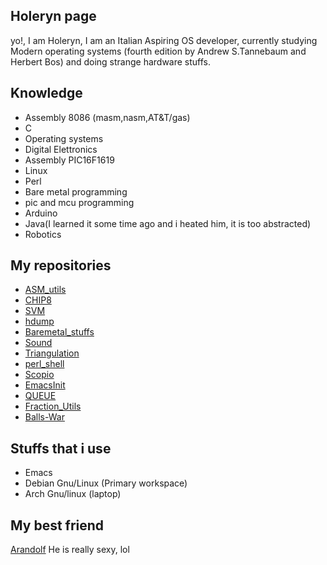 ## Holeryn page
yo!, I am Holeryn, I am an Italian Aspiring OS developer, currently studying Modern operating systems (fourth edition by Andrew S.Tannebaum and Herbert Bos) and doing strange hardware stuffs.

## Knowledge
* Assembly 8086 (masm,nasm,AT&T/gas)
* C
* Operating systems
* Digital Elettronics
* Assembly PIC16F1619
* Linux
* Perl
* Bare metal programming
* pic and mcu programming
* Arduino
* Java(I learned it some time ago and i heated him, it is too abstracted)
* Robotics

## My repositories
* [ASM_utils](https://github.com/Holeryn/ASM_utils)
* [CHIP8](https://github.com/Holeryn/CHIP8)
* [SVM](https://github.com/Holeryn/SVM)
* [hdump](https://github.com/Holeryn/hdump)
* [Baremetal_stuffs](https://github.com/Holeryn/Baremetal_stuffs)
* [Sound](https://github.com/Holeryn/Sound)
* [Triangulation](https://github.com/Holeryn/Triangulation)
* [perl_shell](https://github.com/Holeryn/perl_shell)
* [Scopio](https://github.com/Holeryn/Scopio)
* [EmacsInit](https://github.com/Holeryn/EmacsInit)
* [QUEUE](https://github.com/Holeryn/QUEUE)
* [Fraction_Utils](https://github.com/Holeryn/Fraction_Utils)
* [Balls-War](https://github.com/Holeryn/Balls-War)

## Stuffs that i use
* Emacs
* Debian Gnu/Linux (Primary workspace)
* Arch Gnu/linux (laptop)

## My best friend
[Arandolf](https://github.com/Arandolf) He is really sexy, lol
